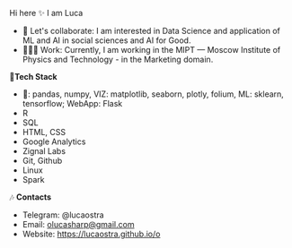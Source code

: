 Hi here ✨ I am Luca

* 🚀 Let's collaborate: I am interested in Data Science and application of ML and AI in social sciences and AI for Good. 
* 👩🏻‍💻 Work: Currently, I am working in the MIPT — Moscow Institute of Physics and Technology - in the Marketing domain.


🧮**Tech Stack**
* 🐍: pandas, numpy, VIZ: matplotlib, seaborn, plotly, folium, ML: sklearn, tensorflow; WebApp: Flask 
* R
* SQL
* HTML, CSS
* Google Analytics
* Zignal Labs
* Git, Github
* Linux  
* Spark  

🎶 **Contacts**
* Telegram: @lucaostra
* Email: olucasharp@gmail.com
* Website: https://lucaostra.github.io/o
